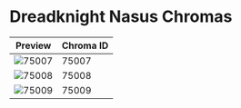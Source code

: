 # Dreadknight Nasus Chromas

| Preview | Chroma ID |
|---------|-----------|
| ![75007](https://raw.communitydragon.org/latest/plugins/rcp-be-lol-game-data/global/default/v1/champion-chroma-images/75/75007.png) | 75007 |
| ![75008](https://raw.communitydragon.org/latest/plugins/rcp-be-lol-game-data/global/default/v1/champion-chroma-images/75/75008.png) | 75008 |
| ![75009](https://raw.communitydragon.org/latest/plugins/rcp-be-lol-game-data/global/default/v1/champion-chroma-images/75/75009.png) | 75009 |